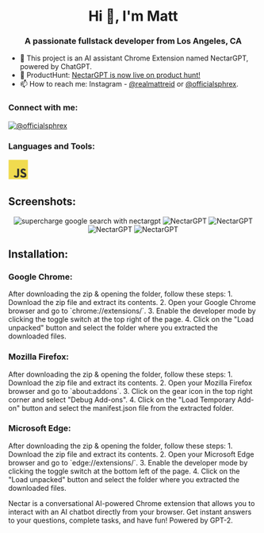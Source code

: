 <h1 align="center">Hi 👋, I'm Matt</h1>
<h3 align="center">A passionate fullstack developer from Los Angeles, CA</h3>

- 🔭 This project is an AI assistant Chrome Extension named NectarGPT, powered by ChatGPT.
- 🧡 ProductHunt: [NectarGPT is now live on product hunt!](https://www.producthunt.com/posts/nectar-gpt)
- 📫 How to reach me: Instagram - [@realmattreid](https://www.instagram.com/realmattreid) or [@officialsphrex](https://www.instagram.com/officialsphrex).

<h3 align="left">Connect with me:</h3>
<p align="left">
  <a href="https://twitter.com/officialsphrex" target="_blank">
    <img align="center" src="https://img.icons8.com/fluent/48/000000/twitter.png" alt="@officialsphrex" height="30" width="30" />
  </a>
</p>

<h3 align="left">Languages and Tools:</h3>
<p align="left">
  <a href="https://developer.mozilla.org/en-US/docs/Web/JavaScript" target="_blank" rel="noreferrer">
    <img src="https://raw.githubusercontent.com/devicons/devicon/master/icons/javascript/javascript-original.svg" alt="JavaScript" width="40" height="40"/>
  </a>
</p>

<h2>Screenshots:</h2>
<p align="center">
  <img src="(https://imgur.com/wW9HT4R)" alt="supercharge google search with nectargpt" width="500" />
  <img src="(https://imgur.com/zmGN3YX)" alt="NectarGPT" width="500" />
  <img src="(https://imgur.com/iPSXASQ)" alt="NectarGPT" width="500" />
  <img src="(https://imgur.com/aYfbzva)" alt="NectarGPT" width="500" />
  <img src="(https://imgur.com/3Vj1bfb)" alt="NectarGPT" width="500" />
</p>

<h2>Installation:</h2>

<h3>Google Chrome:</h3>
After downloading the zip & opening the folder, follow these steps:
1. Download the zip file and extract its contents.
2. Open your Google Chrome browser and go to `chrome://extensions/`.
3. Enable the developer mode by clicking the toggle switch at the top right of the page.
4. Click on the "Load unpacked" button and select the folder where you extracted the downloaded files.

<h3>Mozilla Firefox:</h3>
After downloading the zip & opening the folder, follow these steps:
1. Download the zip file and extract its contents.
2. Open your Mozilla Firefox browser and go to `about:addons`.
3. Click on the gear icon in the top right corner and select "Debug Add-ons".
4. Click on the "Load Temporary Add-on" button and select the manifest.json file from the extracted folder.

<h3>Microsoft Edge:</h3>
After downloading the zip & opening the folder, follow these steps:
1. Download the zip file and extract its contents.
2. Open your Microsoft Edge browser and go to `edge://extensions/`.
3. Enable the developer mode by clicking the toggle switch at the bottom left of the page.
4. Click on the "Load unpacked" button and select the folder where you extracted the downloaded files.

Nectar is a conversational AI-powered Chrome extension that allows you to interact with an AI chatbot directly from your browser. Get instant answers to your questions, complete tasks, and have fun! Powered by GPT-2.

